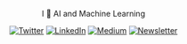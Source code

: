 <div align="center">
<p>I 💛 AI and Machine Learning</p>

 [![Twitter](https://img.shields.io/badge/Twitter-%23000000.svg?style=for-the-badge&logo=X&logoColor=white)](https://twitter.com/imdmedhi)
 [![LinkedIn](https://img.shields.io/badge/LinkedIn-0077B5?style=for-the-badge&logo=linkedin&logoColor=white)](https://www.linkedin.com/in/dipankarmedhi/)
 [![Medium](https://img.shields.io/badge/Medium-12100E?style=for-the-badge&logo=medium&logoColor=white)](https://medium.com/@dipankarmedh1)
 [![Newsletter](https://img.shields.io/badge/NewsLetter-F47521?style=for-the-badge&logoColor=white)](https://aimatrix.substack.com/)
 
</div>




